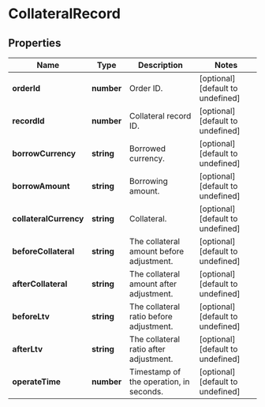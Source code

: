 # CollateralRecord

## Properties

Name | Type | Description | Notes
------------ | ------------- | ------------- | -------------
**orderId** | **number** | Order ID. | [optional] [default to undefined]
**recordId** | **number** | Collateral record ID. | [optional] [default to undefined]
**borrowCurrency** | **string** | Borrowed currency. | [optional] [default to undefined]
**borrowAmount** | **string** | Borrowing amount. | [optional] [default to undefined]
**collateralCurrency** | **string** | Collateral. | [optional] [default to undefined]
**beforeCollateral** | **string** | The collateral amount before adjustment. | [optional] [default to undefined]
**afterCollateral** | **string** | The collateral amount after adjustment. | [optional] [default to undefined]
**beforeLtv** | **string** | The collateral ratio before adjustment. | [optional] [default to undefined]
**afterLtv** | **string** | The collateral ratio after adjustment. | [optional] [default to undefined]
**operateTime** | **number** | Timestamp of the operation, in seconds. | [optional] [default to undefined]

